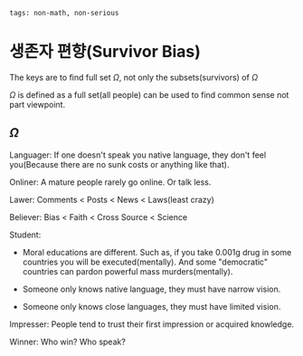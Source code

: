```
tags: non-math, non-serious
```

# 생존자 편향(Survivor Bias)

The keys are to find full set $\Omega$, not only the subsets(survivors) of $\Omega$

$\Omega$ is defined as a full set(all people) can be used to find common sense not part viewpoint.

## $\Omega$

Languager: If one doesn't speak you native language, they don't feel you(Because there are no sunk costs or anything like that).

Onliner: A mature people rarely go online. Or talk less.

Lawer: Comments < Posts < News < Laws(least crazy)

Believer: Bias < Faith < Cross Source < Science

<!--
Propaganda is just a hat-word.
English: Germany, Slavic, 
and some, but Chinese use good words to describe the other countries, which is a reason why China is losing its power.
It doesn't use the bias, but just propaganda with no reason and obviously.
-->

Student:

- Moral educations are different. Such as, if you take 0.001g drug in some countries you will be executed(mentally). And some "democratic" countries can pardon powerful mass murders(mentally).

- Someone only knows native language, they must have narrow vision.

- Someone only knows close languages, they must have limited vision.

Impresser: People tend to trust their first impression or acquired knowledge.

Winner: Who win? Who speak? 
<!--
What are the characteristics of those winners? Do you read fairy tales? Are you a communist? A REAL communsit should not have a child.
-->
<!--
Is native American speaking (in a language that can be understood by us)? So if there's no the witness or witness does not speak English or has not met a kind person...
-->


